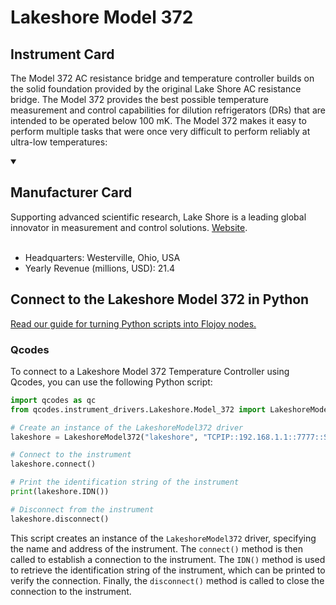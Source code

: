 
# Lakeshore Model 372

## Instrument Card

The Model 372 AC resistance bridge and temperature controller builds on the solid foundation provided by the original Lake Shore AC resistance bridge. The Model 372 provides the best possible temperature measurement and control capabilities for dilution refrigerators (DRs) that are intended to be operated below 100 mK. The Model 372 makes it easy to perform multiple tasks that were once very difficult to perform reliably at ultra-low temperatures:

<details open>
<summary><h2>Manufacturer Card</h2></summary>
Supporting advanced scientific research, Lake Shore is a leading global innovator in measurement and control solutions. <a href=https://www.lakeshore.com/home>Website</a>.
<br><br>
<ul>
  <li>Headquarters: Westerville, Ohio, USA</li>
  <li>Yearly Revenue (millions, USD): 21.4</li>
</ul>
</details>

## Connect to the Lakeshore Model 372 in Python

[Read our guide for turning Python scripts into Flojoy nodes.](https://docs.flojoy.ai/custom-nodes/creating-custom-node/)


### Qcodes

To connect to a Lakeshore Model 372 Temperature Controller using Qcodes, you can use the following Python script:

```python
import qcodes as qc
from qcodes.instrument_drivers.Lakeshore.Model_372 import LakeshoreModel372

# Create an instance of the LakeshoreModel372 driver
lakeshore = LakeshoreModel372("lakeshore", "TCPIP::192.168.1.1::7777::SOCKET")

# Connect to the instrument
lakeshore.connect()

# Print the identification string of the instrument
print(lakeshore.IDN())

# Disconnect from the instrument
lakeshore.disconnect()
```

This script creates an instance of the `LakeshoreModel372` driver, specifying the name and address of the instrument. The `connect()` method is then called to establish a connection to the instrument. The `IDN()` method is used to retrieve the identification string of the instrument, which can be printed to verify the connection. Finally, the `disconnect()` method is called to close the connection to the instrument.

